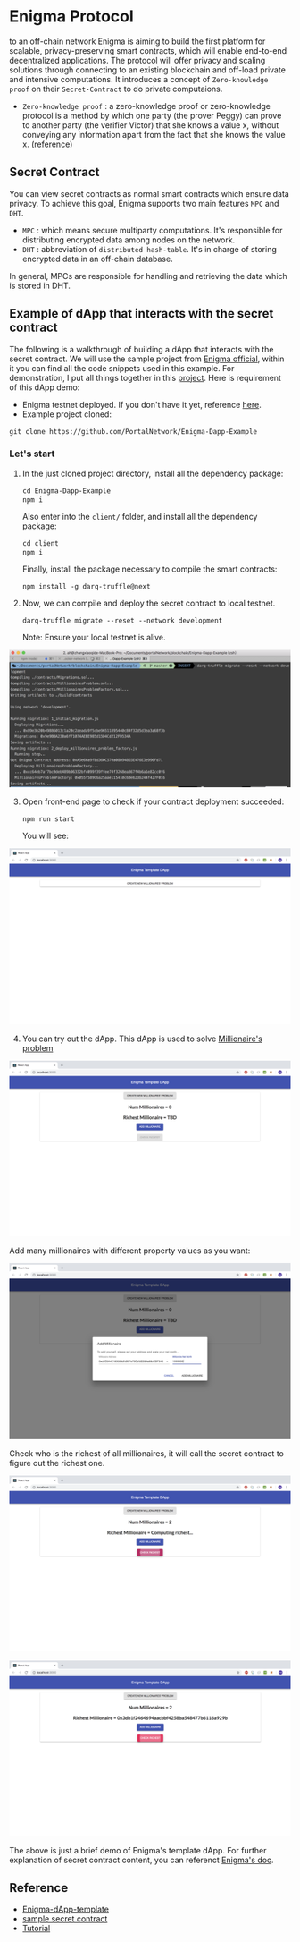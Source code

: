 # Enigma Protocol

to an off-chain network
Enigma is aiming to build the first platform for scalable, privacy-preserving smart contracts, which will enable end-to-end decentralized applications. The protocol will offer privacy and scaling solutions through connecting to an existing blockchain and off-load private and intensive computations. It introduces a concept of `Zero-knowledge proof` on their `Secret-Contract` to do private computaions.

- `Zero-knowledge proof` :  a zero-knowledge proof or zero-knowledge protocol is a method by which one party (the prover Peggy) can prove to another party (the verifier Victor) that she knows a value x, without conveying any information apart from the fact that she knows the value x. ([reference](https://en.wikipedia.org/wiki/Zero-knowledge_proof))

## Secret Contract

You can view secret contracts as normal smart contracts which ensure data privacy. To achieve this goal, Enigma supports two main features `MPC` and `DHT`.

- `MPC` : which means secure multiparty computations. It's responsible for distributing encrypted data among nodes on the network.
- `DHT` : abbreviation of `distributed hash-table`. It's in charge of storing encrypted data in an off-chain database.  

In general, MPCs are responsible for handling and retrieving the data which is stored in DHT.

## Example of dApp that interacts with the secret contract

The following is a walkthrough of building a dApp that interacts with the secret contract. We will use the sample project from [Enigma official](https://github.com/enigmampc/enigma-template-dapp), within it you can find all the code snippets used in this example. For demonstration, I put all things together in this [project](https://github.com/PortalNetwork/Enigma-Dapp-Example). Here is requirement of this dApp demo:

- Enigma testnet deployed. If you don't have it yet, reference [here](./enigma-docker-network.md).
- Example project cloned: 
```
git clone https://github.com/PortalNetwork/Enigma-Dapp-Example
```

### Let's start

1. In the just cloned project directory, install all the dependency package:
    ```
    cd Enigma-Dapp-Example
    npm i
    ```
    Also enter into the `client/` folder, and install all the dependency package:
    ```
    cd client
    npm i
    ```

    Finally, install the package necessary to compile the smart contracts:
    ```
    npm install -g darq-truffle@next
    ```

2. Now, we can compile and deploy the secret contract to local testnet.
    ```
    darq-truffle migrate --reset --network development
    ```
    Note: Ensure your local testnet is alive.

![delpoy](../../assets/deploy.png)

3. Open front-end page to check if your contract deployment succeeded:
    ```
    npm run start
    ```
    You will see:

![index](../../assets/index.png)

4. You can try out the dApp. This dApp is used to solve [Millionaire's problem](https://en.wikipedia.org/wiki/Yao%27s_Millionaires%27_Problem)

![create](../../assets/create.png)

Add many millionaires with different property values as you want:

![add](../../assets/add.png)

Check who is the richest of all millionaires, it will call the secret contract to figure out the richest one.

![check](../../assets/check.png)

![result](../../assets/result.png)

The above is just a brief demo of Enigma's template dApp. For further explanation of secret contract content, you can referenct [Enigma's doc](https://enigma.co/protocol/SecretContracts.html).

## Reference
- [Enigma-dApp-template](https://github.com/enigmampc/enigma-template-dapp)
- [sample secret contract](https://enigma.co/protocol/SecretContracts.html)
- [Tutorial](https://blog.enigma.co/getting-started-with-the-enigma-protocol-a-complete-developers-guide-170b7dfa5c0f)